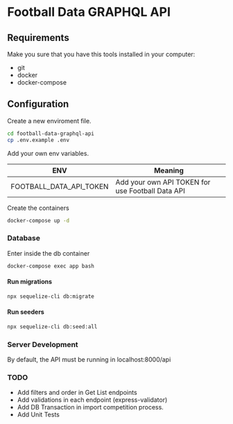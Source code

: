 # Football Data GRAPHQL API

## Requirements
Make you sure that you have this tools installed in your computer:
- git
- docker
- docker-compose


## Configuration
Create a new enviroment file.

```sh
cd football-data-graphql-api
cp .env.example .env
```

Add your own env variables.

| ENV      | Meaning |
| -------- | ------- |
| FOOTBALL_DATA_API_TOKEN  | Add your own API TOKEN for use Football Data API    |


Create the containers
```sh
docker-compose up -d
```

### Database
Enter inside the db container
```sh
docker-compose exec app bash
```
#### Run migrations
```sh
npx sequelize-cli db:migrate
```

#### Run seeders
```sh
npx sequelize-cli db:seed:all
```

### Server Development
By default, the API must be running in localhost:8000/api

### TODO
- Add filters and order in Get List endpoints
- Add validations in each endpoint (express-validator)
- Add DB Transaction in import competition process.
- Add Unit Tests
